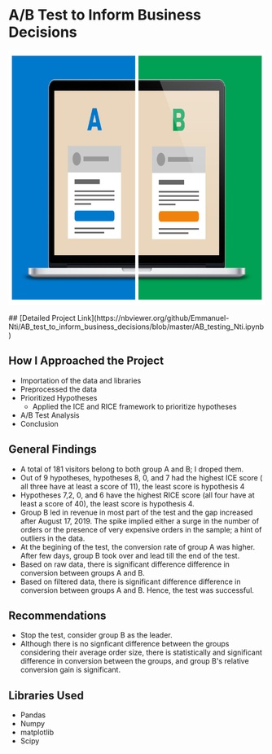 # A/B Test to Inform Business Decisions
<p align ="center">
   <img src = "images/ab.png" width="1000" 
     height="500">
 </p>
## [Detailed Project Link](https://nbviewer.org/github/Emmanuel-Nti/AB_test_to_inform_business_decisions/blob/master/AB_testing_Nti.ipynb)

## How I Approached the Project
- Importation of the data and libraries
- Preprocessed the data 
- Prioritized Hypotheses
  - Applied the ICE and RICE framework to prioritize hypotheses
-  A/B Test Analysis
- Conclusion 
 
## General Findings
- A total of 181 visitors belong to both group A and B; I droped them.
- Out of 9 hypotheses, hypotheses 8, 0, and 7 had the highest ICE score ( all three have at least a score of 11), the least score is hypothesis 4
- Hypotheses 7,2, 0, and 6 have the highest RICE score (all four have at least a score of 40), the least score is hypothesis 4.
- Group B led in revenue in most part of the test and the gap increased after August 17, 2019. The spike implied either a surge in the number of orders or the presence of very expensive orders in the sample; a hint of outliers in the data.
- At the begining of the test, the conversion rate of group A was higher. After few days, group B took over and lead till the end of the test. 
- Based on raw data, there is significant difference difference in conversion between groups A and B. 
- Based on filtered data, there is significant difference difference in conversion between groups A and B. Hence, the test was successful.

## Recommendations
- Stop the test, consider group B as the leader.
- Although there is no signficant difference between the groups considering their average order size, there is statistically and significant difference in conversion between the groups, and group B's relative conversion gain is significant.

## Libraries Used
- Pandas 
- Numpy 
- matplotlib
- Scipy  

